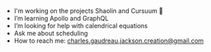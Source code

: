 -  I'm working on the projects Shaolin and Cursuum 📅
-  I’m learning Apollo and GraphQL
-  I’m looking for help with calendrical equations
-  Ask me about scheduling
-  How to reach me: charles.gaudreau.jackson.creation@gmail.com
